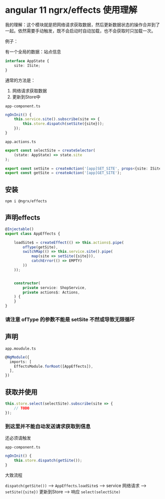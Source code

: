 # angular 11 ngrx/effects 使用理解

我的理解：这个模块就是把网络请求获取数据，然后更新数据状态的操作合并到了一起。依然需要手动触发，既不会启动时自动加载，也不会获取时只加载一次。

例子：

有一个全局的数据：站点信息

```ts
interface AppState {
    site: ISite;
}
```

通常的方法是：

1. 网络请求获取数据
2. 更新到Store中

`app-component.ts`
```ts
ngOnInit() {
    this.service.site().subscribe(site => {
        this.store.dispatch(setSite({site}));
    });
}
```

`app.actions.ts`

```ts
export const selectSite = createSelector(
    (state: AppState) => state.site
);

export const setSite = createAction('[app]SET_SITE', props<{site: ISite}>());
export const getSite = createAction('[app]GET_SITE');
```

## 安装

```
npm i @ngrx/effects
```

## 声明effects

```ts
@Injectable()
export class AppEffects {

    loadSite$ = createEffect(() => this.actions$.pipe(
        ofType(getSite),
        switchMap(() => this.service.site().pipe(
            map(site => setSite({site})),
            catchError(() => EMPTY)
        ))
    ));


    constructor(
        private service: ShopService,
        private actions$: Actions,
    ) {
    }
}
```

### 请注意 ofType 的参数不能是 setSite 不然或导致无限循环

## 声明

`app.moudule.ts`
```ts
@NgModule({
  imports: [
    EffectsModule.forRoot([AppEffects]),
  ],
})
```

## 获取并使用

```ts
this.store.select(selectSite).subscribe(site => {
    // TODO
});
```

### 到这里并不能自动发送请求获取到信息

还必须请触发

`app-component.ts`
```ts
ngOnInit() {
    this.store.dispatch(getSite());
}
```

大致流程

`dispatch(getSite())` --> `AppEffects`.`loadSite$` --> service 网络请求 --> `setSite({site})` 更新到Store --> 响应 `select(selectSite)`